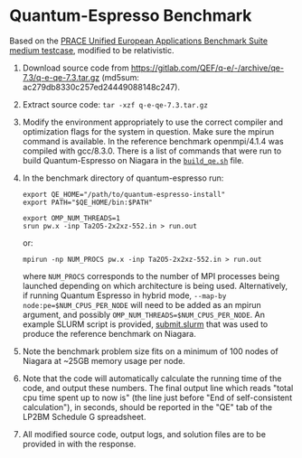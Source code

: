 # Quantum-Espresso Benchmark

Based on the [PRACE Unified European Applications Benchmark Suite medium testcase](https://repository.prace-ri.eu/git/UEABS/ueabs/-/tree/r2.1/quantum_espresso/test_cases/medium), modified to be relativistic.

1. Download source code from https://gitlab.com/QEF/q-e/-/archive/qe-7.3/q-e-qe-7.3.tar.gz
   (md5sum: ac279db8330c257ed24449088148c247).

2. Extract source code: `tar -xzf q-e-qe-7.3.tar.gz`

3. Modify the environment appropriately to use the correct compiler
   and optimization flags for the system in question. Make sure the
   mpirun command is available.  In the reference benchmark
   openmpi/4.1.4 was compiled with gcc/8.3.0.  There is a list of
   commands that were run to build Quantum-Espresso on Niagara in the
   [`build_qe.sh`](niagara/build_qe.sh) file.

4. In the benchmark directory of quantum-espresso run:

       export QE_HOME="/path/to/quantum-espresso-install"
       export PATH="$QE_HOME/bin:$PATH"

       export OMP_NUM_THREADS=1
       srun pw.x -inp Ta2O5-2x2xz-552.in > run.out

   or:

       mpirun -np NUM_PROCS pw.x -inp Ta2O5-2x2xz-552.in > run.out

   where `NUM_PROCS` corresponds to the number of MPI processes being
   launched depending on which architecture is being used.
   Alternatively, if running Quantum Espresso in hybrid mode,
   `--map-by node:pe=$NUM_CPUS_PER_NODE` will need to be added as an
   mpirun argument, and possibly
   `OMP_NUM_THREADS=$NUM_CPUS_PER_NODE`. An example SLURM script is
   provided, [submit.slurm](niagara/submit.slurm) that was used to produce the reference
   benchmark on Niagara.

5. Note the benchmark problem size fits on a minimum of 100 nodes of
   Niagara at ~25GB memory usage per node.

6. Note that the code will automatically calculate the running time of
   the code, and output these numbers.  The final output line which
   reads "total cpu time spent up to now is" (the line just before
   "End of self-consistent calculation"), in seconds, should be
   reported in the "QE" tab of the LP2BM Schedule G spreadsheet.

7. All modified source code, output logs, and solution files are to be
   provided in with the response.

